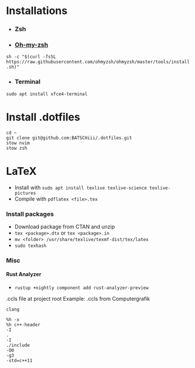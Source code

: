 # Installations 

- ### Zsh

- ### [Oh-my-zsh](https://github.com/ohmyzsh/ohmyzsh)
`sh -c "$(curl -fsSL https://raw.githubusercontent.com/ohmyzsh/ohmyzsh/master/tools/install.sh)"`

- ### Terminal
`sudo apt install xfce4-terminal`

# Install .dotfiles
```
cd ~
git clone git@github.com:BATSCHiii/.dotfiles.git
stow nvim
stow zsh
```


# LaTeX
- Install with
`sudo apt install texlive texlive-science texlive-pictures`
- Compile with 
`pdflatex <file>.tex`

### Install packages
- Download package from CTAN and unzip
- `tex <package>.dtx` or `tex <package>.in`
- `mv <folder> /usr/share/texlive/texmf-dist/tex/latex`
- `sudo texhash`


### Misc
#### Rust Analyzer
- `rustup +nightly component add rust-analyzer-preview`

.ccls file at project root
Example: .ccls from Computergrafik
```
clang

%h -x
%h c++-header
-I
.
-I
./include
-O0 
-g3  
-std=c++11
```
